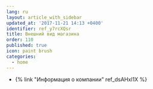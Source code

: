 ```yaml
---
lang: ru
layout: article_with_sidebar
updated_at: '2017-11-21 14:13 +0400'
identifier: ref_y7rcXQsr
title: Внешний вид магазина
order: 110
published: true
icon: paint brush
categories:
  - home
---
```

*   {% link "Информация о компании" ref_dsAHxl1X %}

